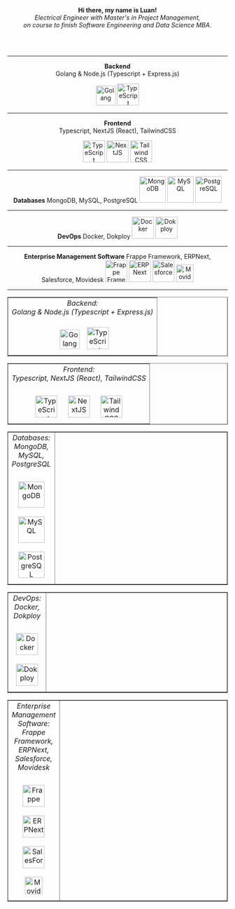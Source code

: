 <p align="center">
  <b>Hi there, my name is Luan!</b>
  <br>
  <i>
    Electrical Engineer with Master's in Project Management, <br> on course to finish Software Engineering and Data Science MBA.
  </i>
</p>
<br><br>

<div align="center">

---

**Backend**  
Golang & Node.js (Typescript + Express.js)  

<img 
  src="https://upload.wikimedia.org/wikipedia/commons/thumb/0/05/Go_Logo_Blue.svg/1200px-Go_Logo_Blue.svg.png" 
  alt="Golang"
  href="https://go.dev/"
  height="45" 
/>
<img 
  src="https://profilinator.rishav.dev/skills-assets/typescript-original.svg" 
  alt="TypeScript"
  href="https://www.typescriptlang.org/"
  height="50" 
/>

---

**Frontend**  
Typescript, NextJS (React), TailwindCSS  

<img 
  src="https://profilinator.rishav.dev/skills-assets/typescript-original.svg" 
  alt="TypeScript"
  href="https://www.typescriptlang.org/"
  height="50" 
/>
<img 
  src="https://profilinator.rishav.dev/skills-assets/nextjs.png" 
  alt="NextJS"
  href="https://nextjs.org/"
  height="50" 
/>
<img 
  src="https://profilinator.rishav.dev/skills-assets/tailwindcss.svg" 
  alt="Tailwind CSS"
  href="https://www.tailwindcss.com/"
  height="50" 
/>

---

**Databases**
MongoDB, MySQL, PostgreSQL
<img 
  src="https://profilinator.rishav.dev/skills-assets/mongodb-original-wordmark.svg" 
  alt="MongoDB"
  href="https://www.mongodb.com/"
  height="60" 
/>
<img 
  src="https://profilinator.rishav.dev/skills-assets/mysql-original-wordmark.svg" 
  alt="MySQL"
  href="https://www.mysql.com/"
  height="60" 
/>
<img 
  src="https://profilinator.rishav.dev/skills-assets/postgresql-original-wordmark.svg" 
  alt="PostgreSQL"
  href="https://www.postgresql.org/"
  height="60" 
/>

---

**DevOps**
Docker, Dokploy
<img 
  src="https://profilinator.rishav.dev/skills-assets/docker-original-wordmark.svg" 
  alt="Docker"
  href="https://www.docker.com/"
  height="50" 
/>
<img 
  src="https://avatars.githubusercontent.com/u/156882017" 
  alt="Dokploy"
  href="https://dokploy.com/"
  height="50" 
/>

---

**Enterprise Management Software**
Frappe Framework, ERPNext, Salesforce, Movidesk
<img 
  src="https://avatars.githubusercontent.com/u/836974" 
  alt="Frappe Framework"
  href="https://frappeframework.com/"
  height="50" 
/>
<img 
  src="https://github.com/frappe/erpnext/raw/develop/erpnext/public/images/v16/erpnext.svg" 
  alt="ERPNext"
  href="https://erpnext.com/"
  height="50" 
/>
<img 
  src="https://profilinator.rishav.dev/skills-assets/salesforce.png" 
  alt="Salesforce"
  href="https://www.salesforce.com/"
  height="50" 
/>
<img 
  src="https://registration.movidesk.com/Content/images/movidesk-form.svg" 
  alt="Movidesk"
  href="https://www.movidesk.com/"
  height="40" 
/>

---
</div>


<table width="100%" border="1">
  <tr>
    <td valign="top" align="center">
        <i> Backend: </i> <br>
        <i> Golang & Node.js (Typescript + Express.js) </i> <br><br>
        <a href="https://go.dev/" target="_blank"><img style="margin: 10px"
          src="https://upload.wikimedia.org/wikipedia/commons/thumb/0/05/Go_Logo_Blue.svg/1200px-Go_Logo_Blue.svg.png" alt="Golang" height="45" /></a>
        <a href="https://www.typescriptlang.org/" target="_blank"><img style="margin: 2px"
          src="https://profilinator.rishav.dev/skills-assets/typescript-original.svg" alt="TypeScript" height="50" /></a>
    </td>
  </tr>
</table>
<table width="100%" border="1">
  <tr>
    <td valign="top" align="center">
      <i> Frontend: </i> <br>
      <i> Typescript, NextJS (React), TailwindCSS </i> <br><br>
      <a href="https://en.wikipedia.org/wiki/HTML5" target="_blank"><img style="margin: 10px"
        src="https://profilinator.rishav.dev/skills-assets/typescript-original.svg" alt="TypeScript" height="50" /></a>
      <a href="https://nextjs.org/" target="_blank"><img style="margin: 10px"
        src="https://profilinator.rishav.dev/skills-assets/nextjs.png" alt="NextJS" height="50" /></a>  
      <a href="https://www.tailwindcss.com/" target="_blank"><img style="margin: 10px"
        src="https://profilinator.rishav.dev/skills-assets/tailwindcss.svg" alt="Tailwind CSS" height="50" /></a>
    </td>
  </tr>
</table>
<table width="100%" border="1">
  <tr>
    <td valign="top" align="center">
      <i> Databases: </i> <br>
      <i> MongoDB, MySQL, PostgreSQL </i> <br><br>
      <a href="https://www.mongodb.com/" target="_blank"><img style="margin: 10px"
        src="https://profilinator.rishav.dev/skills-assets/mongodb-original-wordmark.svg" alt="MongoDB" height="60" /></a>  
      <a href="https://www.mysql.com/" target="_blank"><img style="margin: 10px"
        src="https://profilinator.rishav.dev/skills-assets/mysql-original-wordmark.svg" alt="MySQL" height="60" /></a>  
      <a href="https://www.postgresql.org/" target="_blank"><img style="margin: 10px"
        src="https://profilinator.rishav.dev/skills-assets/postgresql-original-wordmark.svg" alt="PostgreSQL" height="60" /></a>  
    </td>
    <td width="100%"></td>
  </tr>
</table>
<table width="100%" border="1">
  <tr>
    <td valign="top" align="center">
      <i> DevOps: </i><br>
      <i> Docker, Dokploy </i><br><br>
      <a href="https://www.docker.com/" target="_blank"><img style="margin: 10px"
        src="https://profilinator.rishav.dev/skills-assets/docker-original-wordmark.svg" alt="Docker" height="50" /></a>
      <a href="https://dokploy.com/" target="_blank"><img style="margin: 10px"
        src="https://avatars.githubusercontent.com/u/156882017" alt="Dokploy" height="50" /></a>
    </td>
    <td width="100%"></td>
  </tr>
</table>
<table width="100%" border="1">
  <tr>
    <td valign="top" align="center">
      <i> Enterprise Management Software: </i><br>
      <i> Frappe Framework, ERPNext, Salesforce, Movidesk </i><br><br>
      <a href="https://frappe.io/framework" target="_blank"><img style="margin: 10px"
        src="https://avatars.githubusercontent.com/u/836974" alt="Frappe" height="50" /></a>
      <a href="https://frappe.io/erpnext" target="_blank"><img style="margin: 10px"
        src="https://github.com/frappe/erpnext/raw/develop/erpnext/public/images/v16/erpnext.svg" alt="ERPNext" height="50" /></a>
      <a href="http://www.salesforce.com/" target="_blank"><img style="margin: 10px"
        src="https://profilinator.rishav.dev/skills-assets/salesforce.png" alt="SalesForce" height="50" /></a>
      <a href="https://www.movidesk.com/" target="_blank"><img style="margin: 10px"
        src="https://registration.movidesk.com/Content/images/movidesk-form.svg" alt="Movidesk" height="40" /></a>
    </td>
    <td width="100%"></td>
  </tr>
</table>